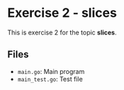 # Exercise 2 - slices

This is exercise 2 for the topic **slices**.

## Files
- `main.go`: Main program
- `main_test.go`: Test file
